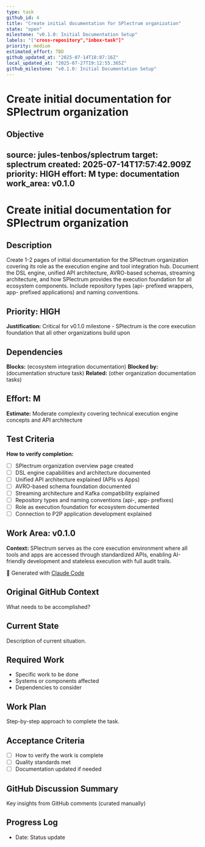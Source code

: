 ```yaml
---
type: task
github_id: 4
title: "Create initial documentation for SPlectrum organization"
state: "open"
milestone: "v0.1.0: Initial Documentation Setup"
labels: "["cross-repository","inbox-task"]"
priority: medium
estimated_effort: TBD
github_updated_at: "2025-07-14T18:07:16Z"
local_updated_at: "2025-07-27T19:12:55.365Z"
github_milestone: "v0.1.0: Initial Documentation Setup"
---
```


# Create initial documentation for SPlectrum organization

Objective
---
source: jules-tenbos/splectrum
target: splectrum
created: 2025-07-14T17:57:42.909Z
priority: HIGH
effort: M
type: documentation
work_area: v0.1.0
---

# Create initial documentation for SPlectrum organization

## Description
Create 1-2 pages of initial documentation for the SPlectrum organization covering its role as the execution engine and tool integration hub. Document the DSL engine, unified API architecture, AVRO-based schemas, streaming architecture, and how SPlectrum provides the execution foundation for all ecosystem components. Include repository types (api- prefixed wrappers, app- prefixed applications) and naming conventions.

## Priority: HIGH
**Justification:** Critical for v0.1.0 milestone - SPlectrum is the core execution foundation that all other organizations build upon

## Dependencies
**Blocks:** (ecosystem integration documentation)
**Blocked by:** (documentation structure task)
**Related:** (other organization documentation tasks)

## Effort: M
**Estimate:** Moderate complexity covering technical execution engine concepts and API architecture

## Test Criteria
**How to verify completion:**
- [ ] SPlectrum organization overview page created
- [ ] DSL engine capabilities and architecture documented
- [ ] Unified API architecture explained (APIs vs Apps)
- [ ] AVRO-based schema foundation documented
- [ ] Streaming architecture and Kafka compatibility explained
- [ ] Repository types and naming conventions (api-, app- prefixes)
- [ ] Role as execution foundation for ecosystem documented
- [ ] Connection to P2P application development explained

## Work Area: v0.1.0
**Context:** SPlectrum serves as the core execution environment where all tools and apps are accessed through standardized APIs, enabling AI-friendly development and stateless execution with full audit trails.

🤖 Generated with [Claude Code](https://claude.ai/code)

## Original GitHub Context
What needs to be accomplished?

## Current State
Description of current situation.

## Required Work
- Specific work to be done
- Systems or components affected
- Dependencies to consider

## Work Plan
Step-by-step approach to complete the task.

## Acceptance Criteria
- [ ] How to verify the work is complete
- [ ] Quality standards met
- [ ] Documentation updated if needed

## GitHub Discussion Summary
Key insights from GitHub comments (curated manually)

## Progress Log
- Date: Status update